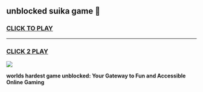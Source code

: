 
## unblocked suika game 👋
<h3>
<a href="https://premium.freeplayer.one?title=unblocked_suika_game&ref=13F">CLICK TO PLAY</a></h3>
<hr>

<h3>
<a href="https://premium.freeplayer.one?title=unblocked_suika_game&ref=13F">CLICK 2 PLAY</a>
  
</h3>

<a href="https://premium.freeplayer.one?title=unblocked_suika_game&ref=12F/"><img src="https://clearcache.store/games.png"></a>


**worlds hardest game unblocked: Your Gateway to Fun and Accessible Online Gaming**
